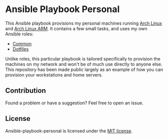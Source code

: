 # Ansible Playbook Personal

This Ansible playbook provisions my personal machines running [Arch Linux](https://www.archlinux.org/) and [Arch Linux ARM](https://archlinuxarm.org/). It contains a few small tasks, and uses my own Ansible roles:

- [Common](https://github.com/zaszi/ansible-role-common)
- [Dotfiles](https://github.com/zaszi/ansible-role-dotfiles)

Unlike roles, this particular playbook is tailored specifically to provision the machines on my network and won't be of much use directly to anyone else. This repository has been made public largely as an example of how you can provision your workstations and home servers.

## Contribution

Found a problem or have a suggestion? Feel free to open an issue.

## License

Ansible-playbook-personal is licensed under the [MIT license](https://github.com/zaszi/ansible-playbook-personal/blob/master/LICENSE.md).
